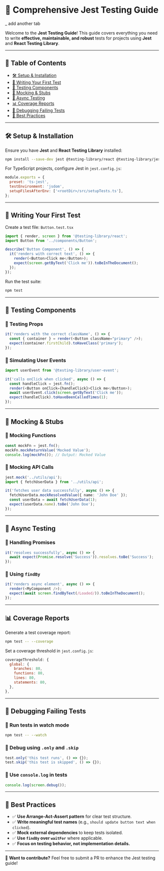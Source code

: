 # 🧪 Comprehensive Jest Testing Guide

_ add another tab

Welcome to the **Jest Testing Guide**! This guide covers everything you need to write **effective, maintainable, and robust** tests for projects using **Jest** and **React Testing Library**. 

---

## 📌 Table of Contents

- [🛠 Setup & Installation](#-setup--installation)
- [📖 Writing Your First Test](#-writing-your-first-test)
- [🧩 Testing Components](#-testing-components)
- [🔄 Mocking & Stubs](#-mocking--stubs)
- [📡 Async Testing](#-async-testing)
- [📊 Coverage Reports](#-coverage-reports)
- [🛑 Debugging Failing Tests](#-debugging-failing-tests)
- [📝 Best Practices](#-best-practices)

---

## 🛠 Setup & Installation

Ensure you have **Jest** and **React Testing Library** installed:

```bash
npm install --save-dev jest @testing-library/react @testing-library/jest-dom ts-jest
```

For TypeScript projects, configure Jest in `jest.config.js`:

```javascript
module.exports = {
  preset: 'ts-jest',
  testEnvironment: 'jsdom',
  setupFilesAfterEnv: ['<rootDir>/src/setupTests.ts'],
};
```

---

## 📖 Writing Your First Test

Create a test file: `Button.test.tsx`

```typescript
import { render, screen } from '@testing-library/react';
import Button from '../components/Button';

describe('Button Component', () => {
  it('renders with correct text', () => {
    render(<Button>Click me</Button>);
    expect(screen.getByText('Click me')).toBeInTheDocument();
  });
});
```

Run the test suite:

```bash
npm test
```

---

## 🧩 Testing Components

### 🔹 Testing Props
```typescript
it('renders with the correct className', () => {
  const { container } = render(<Button className="primary" />);
  expect(container.firstChild).toHaveClass('primary');
});
```

### 🔹 Simulating User Events
```typescript
import userEvent from '@testing-library/user-event';

it('calls onClick when clicked', async () => {
  const handleClick = jest.fn();
  render(<Button onClick={handleClick}>Click me</Button>);
  await userEvent.click(screen.getByText('Click me'));
  expect(handleClick).toHaveBeenCalledTimes(1);
});
```

---

## 🔄 Mocking & Stubs

### 🔹 Mocking Functions
```typescript
const mockFn = jest.fn();
mockFn.mockReturnValue('Mocked Value');
console.log(mockFn()); // Output: Mocked Value
```

### 🔹 Mocking API Calls
```typescript
jest.mock('../utils/api');
import { fetchUserData } from '../utils/api';

it('fetches user data successfully', async () => {
  fetchUserData.mockResolvedValue({ name: 'John Doe' });
  const userData = await fetchUserData(1);
  expect(userData.name).toBe('John Doe');
});
```

---

## 📡 Async Testing

### 🔹 Handling Promises
```typescript
it('resolves successfully', async () => {
  await expect(Promise.resolve('Success')).resolves.toBe('Success');
});
```

### 🔹 Using `findBy`
```typescript
it('renders async element', async () => {
  render(<MyComponent />);
  expect(await screen.findByText(/Loaded/)).toBeInTheDocument();
});
```

---

## 📊 Coverage Reports

Generate a test coverage report:

```bash
npm test -- --coverage
```

Set a coverage threshold in `jest.config.js`:
```javascript
coverageThreshold: {
  global: {
    branches: 80,
    functions: 80,
    lines: 80,
    statements: 80,
  },
},
```

---

## 🛑 Debugging Failing Tests

### 🔹 Run tests in watch mode
```bash
npm test -- --watch
```

### 🔹 Debug using `.only` and `.skip`
```typescript
test.only('this test runs', () => {});
test.skip('this test is skipped', () => {});
```

### 🔹 Use `console.log` in tests
```typescript
console.log(screen.debug());
```

---

## 📝 Best Practices

- ✅ **Use Arrange-Act-Assert pattern** for clear test structure.
- ✅ **Write meaningful test names** (e.g., `should update button text when clicked`).
- ✅ **Mock external dependencies** to keep tests isolated.
- ✅ **Use `findBy` over `waitFor`** where applicable.
- ✅ **Focus on testing behavior, not implementation details.**

---

🎯 **Want to contribute?** Feel free to submit a PR to enhance the Jest testing guide! 

